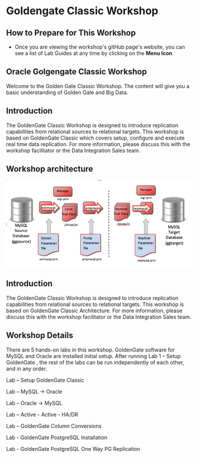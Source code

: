 # Goldengate Classic  Workshop


## How to Prepare for This Workshop 

- Once you are viewing the workshop's gitHub page's website, you can see a list of Lab Guides at any time by clicking on the **Menu Icon**

## Oracle Golgengate Classic Workshop

Welcome to the Golden Gate Classic Workshop. The content will give you a basic understanding of Golden Gate and Big Data.

## Introduction

The GoldenGate Classic Workshop is designed to introduce replication capabilities from relational sources to relational targets. This workshop is based on GoldenGate Classic which covers setup, configure and execute real time data replication. For more information, please discuss this with the workshop facilitator or the Data Integration Sales team.


## Workshop architecture

![](./images/image200_1.png " ")


## Introduction

The GoldenGate Classic Workshop is designed to introduce replication capabilities from relational sources to relational targets. This workshop is based on GoldenGate Classic Architecture. For more information, please discuss this with the workshop facilitator or the Data Integration Sales team.

## Workshop Details

There are 5 hands-on labs in this workshop. GoldenGate software for MySQL and Oracle are installed initial setup. After running Lab 1 – Setup GoldenGate , the rest of the labs can be run independently of each other, and in any order.

Lab  –   Setup GoldenGate Classic

Lab   –   MySQL -> Oracle 

Lab   –  Oracle -> MySQL

Lab   –  Active - Active - HA/DR

Lab   –  GoldenGate Column Conversions

Lab  -  GoldenGate PostgreSQL Installation

Lab  -  GoldenGate PostgreSQL One Way PG Replication
